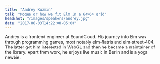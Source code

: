 ```yaml
---
title: "Andrey Kuzmin"
talk: "Mogee or how we fit Elm in a 64×64 grid"
headshot: "/images/speakers/andrey.jpg"
date: "2017-06-03T14:22:00-05:00"
---
```


Andrey is a frontend engineer at SoundCloud. His journey into Elm was through programming games, most notably elm-flatris and elm-street-404. The latter got him interested in WebGL and then he became a maintainer of the library. Apart from work, he enjoys live music in Berlin and is a yoga newbie.

<!--more-->
